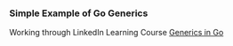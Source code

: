 ### Simple Example of Go Generics

Working through LinkedIn Learning Course [Generics in Go](https://www.linkedin.com/learning/generics-in-go/)
